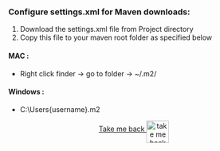 ### Configure settings.xml for Maven downloads:

1. Download the settings.xml file from Project directory
2. Copy this file to your maven root folder as specified below
#### MAC :
- Right click finder -> go to folder -> ~/.m2/
#### Windows :
- C:\Users{username}.m2

<p align="center">
    <a align="middle" href="https://github.com/ParthibanRajasekaran/restassured-gherkin-testng-allure/README/md">Take me back
      <img align="middle" alt="take me back to read me" width="45px" src="https://cdn.arrowpng.com/images/red-go-back-arrow.png" />
    </a>
</p>